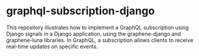 # graphql-subscription-django
This repository illustrates how to implement a GraphQL subscription using Django signals in a Django application, using the graphene-django and graphene-luna libraries. In GraphQL, a subscription allows clients to receive real-time updates on specific events.
